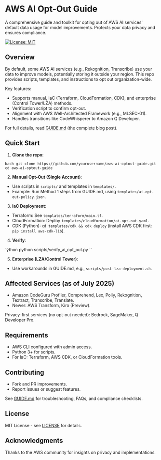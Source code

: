 # AWS AI Opt-Out Guide

A comprehensive guide and toolkit for opting out of AWS AI services' default data usage for model improvements. Protects your data privacy and ensures compliance.

[![License: MIT](https://img.shields.io/badge/License-MIT-yellow.svg)](https://opensource.org/licenses/MIT)

## Overview

By default, some AWS AI services (e.g., Rekognition, Transcribe) use your data to improve models, potentially storing it outside your region. This repo provides scripts, templates, and instructions to opt out organization-wide.

Key features:
- Supports manual, IaC (Terraform, CloudFormation, CDK), and enterprise (Control Tower/LZA) methods.
- Verification script to confirm opt-out.
- Alignment with AWS Well-Architected Framework (e.g., MLSEC-01).
- Handles transitions like CodeWhisperer to Amazon Q Developer.

For full details, read [GUIDE.md](GUIDE.md) (the complete blog post).

## Quick Start

1. **Clone the repo**:
   
`` bash
git clone https://github.com/yourusername/aws-ai-optout-guide.git cd aws-ai-optout-guide
``

2. **Manual Opt-Out (Single Account)**:
- Use scripts in `scripts/` and templates in `templates/`.
- Example: Run Method 1 steps from GUIDE.md, using `templates/ai-opt-out-policy.json`.

3. **IaC Deployment**:
- Terraform: See `templates/terraform/main.tf`.
- CloudFormation: Deploy `templates/cloudformation/ai-opt-out.yaml`.
- CDK (Python): `cd templates/cdk && cdk deploy` (install AWS CDK first: `pip install aws-cdk-lib`).

4. **Verify**:

`ỳthon
python scripts/verify_ai_opt_out.py
``


5. **Enterprise (LZA/Control Tower)**:
- Use workarounds in GUIDE.md, e.g., `scripts/post-lza-deployment.sh`.

## Affected Services (as of July 2025)
- Amazon CodeGuru Profiler, Comprehend, Lex, Polly, Rekognition, Textract, Transcribe, Translate.
- Newer: AWS Transform, Kiro (Preview).

Privacy-first services (no opt-out needed): Bedrock, SageMaker, Q Developer Pro.

## Requirements
- AWS CLI configured with admin access.
- Python 3+ for scripts.
- For IaC: Terraform, AWS CDK, or CloudFormation tools.

## Contributing
- Fork and PR improvements.
- Report issues or suggest features.

See [GUIDE.md](GUIDE.md) for troubleshooting, FAQs, and compliance checklists.

## License
MIT License - see [LICENSE](LICENSE) for details.

## Acknowledgments
Thanks to the AWS community for insights on privacy and implementations.